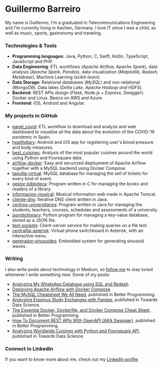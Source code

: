 # Guillermo Barreiro
My name is Guillermo, I'm a graduated in Telecommunications Engineering and I'm currently living in Aachen, Germany. I love IT since I was a child, as well as music, sports, gastronomy and traveling.

### Technologies & Tools
- **Programming languages**: Java, Python, C, Swift, Kotlin, TypeScript, JavaScript and PHP.
- **Data Engineering**: ETL workflows (*Apache Airflow, Apache Spark*), data analysis (*Apache Spark, Pandas*), data visualization (*Matplotlib, Redash, Metabase*), Machine Learning (*scikit-learn*).
- **Data Storage**: Relational databases (*MySQL*) and non-relational (*MongoDB*). Data lakes (*Delta Lake, Apache Hadoop and HDFS*).
- **Backend**: REST APIs design (*Flask, Node.js + Express, Swagger*). Docker and Linux. Basics on AWS and Azure.
- **Frontend**: iOS, Android and Angular.

### My projects in GitHub
- [panel_covid](https://github.com/gssi-uvigo/panel-covid): ETL workflow to download and analyze and web dashboard to visualize all the data about the evolution of the COVID-19 pandemic in Spain.
- [healthdiary](https://github.com/gbarreiro/healthdiary): Android and iOS app for registering user's blood pressure and body measures.
- [best_cuisines](https://github.com/gbarreiro/best_cuisines): Analysis of the most popular cuisines around the world using Python and Foursquare data.
- [airflow-docker](https://github.com/Gradiant/airflow-docker): Easy and securized deployment of Apache Airflow together with a MySQL backend using Docker Compose.
- [taquilla-virtual](https://github.com/telecocos/taquilla-virtual): MySQL database for managing the sell of tickets for every kind of event.
- [gestor-biblioteca](https://github.com/araujo-barreiro/gestor-biblioteca): Program written in C for managing the books and readers of a library.
- [informacion-musical](https://github.com/gbarreiro/informacion-musical): Musical information web made in Apache Tomcat.
- [cliente-dns](https://github.com/gbarreiro/cliente-dns): Iterative DNS client written in Java.
- [centros-universitarios](https://github.com/gbarreiro/centros-universitarios): Program written in Java for managing the students, teachers, courses, schedules and assessments of a university.
- [jsondictionary](https://github.com/gbarreiro/jsondictionary): Python program for managing a key-value database, stored as a JSON file.
- [text-sockets](https://github.com/gbarreiro/text-sockets): Client-server service for making queries on a file text.
- [centralita-asterisk](https://github.com/araujo-barreiro/centralita-asterisk): Virtual phone switchboard in Asterisk, with an interactive menu.
- [generador-sinusoides](https://github.com/araujo-barreiro/generador-sinusoides): Embedded system for generating sinusoid waves.


### Writing
I also write posts about technology in Medium, so [follow me](https://medium.com/@guille_barreiro) to stay tuned whenever I write something new. Some of my posts:
- [Analyzing My WhatsApp Database using SQL and Redash](https://towardsdatascience.com/analyzing-my-whatsapp-database-using-sql-and-redash-5ef9bd6a0b0)
- [Deploying Apache Airflow with Docker Compose](https://medium.com/gradiant-talks/deploying-apache-airflow-with-docker-compose-67eb19334f95)
- [The MySQL Cheatsheet We All Need](https://medium.com/better-programming/the-mysql-cheatsheet-we-all-need-d1af0377bdc6), published in Better Programming.
- [Analyzing Erasmus Study Exchanges with Pandas](https://towardsdatascience.com/analyzing-erasmus-study-exchanges-with-pandas-e1da38896265), published in Towards Data Science.
- [The Essential Docker, Dockerfile, and Docker Compose Cheat Sheet](https://medium.com/better-programming/the-essential-docker-dockerfile-and-docker-compose-cheat-sheet-8bf1c42876c1), published in Better Programming.
- [How To Document REST APIs With OpenAPI (AKA Swagger)](https://betterprogramming.pub/how-to-document-your-rest-api-with-openapi-aka-swagger-b0bcc118ebe7), published in Better Programming.
- [Analyzing Worldwide Cuisines with Python and Foursquare API](https://towardsdatascience.com/analyzing-worldwide-cuisines-with-python-and-foursquare-api-e63455c14246), published in Towards Data Science.

### Connect in LinkedIn
If you want to know more about me, check out my [LinkedIn profile](http://linkedin.com/in/guillermobf/).


